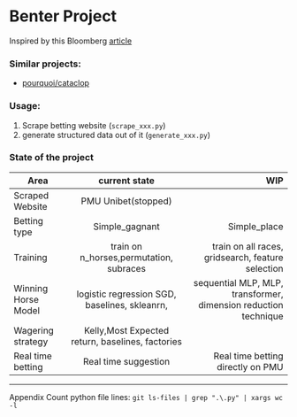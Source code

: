 # Benter Project

Inspired by this Bloomberg [article](https://www.bloomberg.com/news/features/2018-05-03/the-gambler-who-cracked-the-horse-racing-code)

### Similar projects:
- [pourquoi/cataclop](https://github.com/pourquoi/cataclop/tree/master/cataclop)

### Usage:
1. Scrape betting website (`scrape_xxx.py`)
2. generate structured data out of it (`generate_xxx.py`)

### State of the project
| Area              | current state         |WIP            |
| ------------------| :--------------------:|--------------:|
|Scraped Website    |PMU Unibet(stopped)    |               |
|Betting type       |Simple_gagnant         | Simple_place  |
|Training           | train on n_horses,permutation, subraces| train on all races, gridsearch, feature selection|
|Winning Horse Model|logistic regression SGD, baselines, skleanrn,|sequential MLP, MLP, transformer, dimension reduction technique|
|Wagering strategy  |Kelly,Most Expected return, baselines, factories| |
|Real time betting  |Real time suggestion   |Real time betting directly on PMU |


---
Appendix
Count python file lines: `git ls-files | grep ".\.py" | xargs wc -l`
